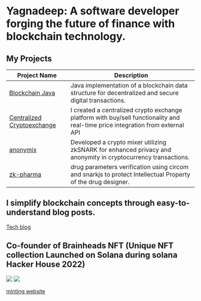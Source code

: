 # Yagnadeep: A software developer forging the future of finance with blockchain technology.

## My Projects
| Project Name | Description |
| ------------ | ----------- |
| [Blockchain Java](https://github.com/yagnadeepxo/bitcoin-java) |  Java implementation of a blockchain data structure for decentralized and secure digital transactions. |
| [Centralized Cryptoexchange](https://github.com/yagnadeepxo/crypto_exchange) | I created a centralized crypto exchange platform with buy/sell functionality and real-time price integration from external API |
| [anonymix](https://anonymix.vercel.app) | Developed a crypto mixer utilizing zkSNARK for enhanced privacy and anonymity in cryptocurrency transactions. | 
| [zk-pharma](https://zk-pharma.vercel.app) | drug parameters verification using circom and snarkjs to protect Intellectual Property of the drug designer.|

## I simplify blockchain concepts through easy-to-understand blog posts. 
[Tech blog](https://dev.to/yagnadeepxo)

## Co-founder of Brainheads NFT (Unique NFT collection Launched on Solana during solana Hacker House 2022)
![](https://plum-maximum-lion-632.mypinata.cloud/ipfs/QmZPgXdxtND91LY7FsPBCgNJZ5aH8TUY5ydfPdsKJUXWXY)              ![](https://plum-maximum-lion-632.mypinata.cloud/ipfs/QmWFnmPMvhJeMNPiWSsxZFyE2czSznW9P3qT3m2KLbb1cc)

[minting website](https://brainheads.netlify.app)






